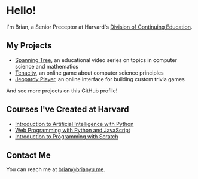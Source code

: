 # Hello!

I'm Brian, a Senior Preceptor at Harvard's [Division of Continuing Education](https://dce.harvard.edu/).

## My Projects

* [Spanning Tree](https://www.youtube.com/spanningtree), an educational video series on topics in computer science and mathematics
* [Tenacity](http://tenacity.brianyu.me/), an online game about computer science principles
* [Jeopardy Player](https://jeopardy.brianyu.me/), an online interface for building custom trivia games

And see more projects on this GitHub profile!

## Courses I've Created at Harvard

* [Introduction to Artificial Intelligence with Python](https://cs50.harvard.edu/ai)
* [Web Programming with Python and JavaScript](https://cs50.harvard.edu/web)
* [Introduction to Programming with Scratch](https://cs50.harvard.edu/scratch)

## Contact Me

You can reach me at <brian@brianyu.me>.
